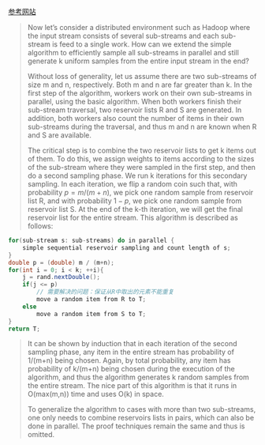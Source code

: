 [参考网站](https://ballsandbins.wordpress.com/2014/04/13/distributedparallel-reservoir-sampling/)

>Now let’s consider a distributed environment such as Hadoop where the input stream consists of several sub-streams and each sub-stream is feed to a single work.  How can we extend the simple algorithm to efficiently sample all sub-streams in parallel and still generate k uniform samples from the entire input stream in the end?
>
>Without loss of generality, let us assume there are two sub-streams of size m and n, respectively. Both m and n are far greater than k. In the first step of the algorithm, workers work on their own sub-streams in parallel, using the basic algorithm. When both workers finish their sub-stream traversal, two reservoir lists R and S are generated. In addition, both workers also count the number of items in their own sub-streams during the traversal, and thus m and n are known when R and S are available.
>
>The critical step is to combine the two reservoir lists to get k items out of them. To do this, we assign weights to items according to the sizes of the sub-stream where they were sampled in the first step, and then do a second sampling phase. We run k iterations for this secondary sampling. In each iteration, we flip a random coin such that, with probability $p = m/(m+n)$, we pick one random sample from reservoir list R, and with probability $1-p$, we pick one random sample from reservoir list S. At the end of the k-th iteration, we will get the final reservoir list for the entire stream. This algorithm is described as follows:

```java
for(sub-stream s: sub-streams) do in parallel {
	simple sequential reservoir sampling and count length of s;
}
double p = (double) m / (m+n);
for(int i = 0; i < k; ++i){
	j = rand.nextDouble();
  	if(j <= p)
    	// 需要解决的问题：保证从R中取出的元素不能重复
    	move a random item from R to T;
  	else
    	move a random item from S to T;
}
return T;
```

>It can be shown by induction that in each iteration of the second sampling phase, any item in the entire stream has probability of 1/(m+n) being chosen. Again, by total probability, any item has probability of k/(m+n) being chosen during the execution of the algorithm, and thus the algorithm generates k random samples from the entire stream. The nice part of this algorithm is that it runs in O(max(m,n)) time and uses O(k) in space.
>
>To generalize the algorithm to cases with more than two sub-streams, one only needs to combine reservoirs lists in pairs, which can also be done in parallel. The proof techniques remain the same and thus is omitted.

